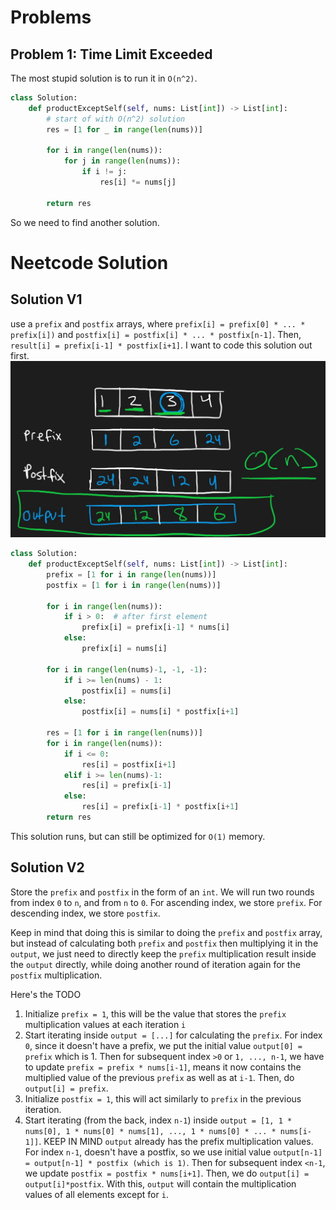 # Problems
## Problem 1: Time Limit Exceeded
The most stupid solution is to run it in `O(n^2)`.
```python
class Solution:
    def productExceptSelf(self, nums: List[int]) -> List[int]:
        # start of with O(n^2) solution
        res = [1 for _ in range(len(nums))]

        for i in range(len(nums)):
            for j in range(len(nums)):
                if i != j:
                    res[i] *= nums[j]

        return res
```

So we need to find another solution.

# Neetcode Solution
## Solution V1
use a `prefix` and `postfix` arrays, where `prefix[i] = prefix[0] * ... * prefix[i])` and `postfix[i] = postfix[i] * ... * postfix[n-1]`. Then, `result[i] = prefix[i-1] * postfix[i+1]`. I want to code this solution out first.
![alt text](image.png)

```python
class Solution:
    def productExceptSelf(self, nums: List[int]) -> List[int]:
        prefix = [1 for i in range(len(nums))]
        postfix = [1 for i in range(len(nums))]

        for i in range(len(nums)):
            if i > 0:  # after first element
                prefix[i] = prefix[i-1] * nums[i]
            else:
                prefix[i] = nums[i]

        for i in range(len(nums)-1, -1, -1):
            if i >= len(nums) - 1:
                postfix[i] = nums[i]
            else:
                postfix[i] = nums[i] * postfix[i+1]

        res = [1 for i in range(len(nums))]
        for i in range(len(nums)):
            if i <= 0:
                res[i] = postfix[i+1]
            elif i >= len(nums)-1:
                res[i] = prefix[i-1]
            else:
                res[i] = prefix[i-1] * postfix[i+1]
        return res
```

This solution runs, but can still be optimized for `O(1)` memory.

## Solution V2
Store the `prefix` and `postfix` in the form of an `int`. We will run two rounds from index `0` to `n`, and from `n` to `0`. For ascending index, we store `prefix`. For descending index, we store `postfix`.

Keep in mind that doing this is similar to doing the `prefix` and `postfix` array, but instead of calculating both `prefix` and `postfix` then multiplying it in the `output`, we just need to directly keep the `prefix` multiplication result inside the `output` directly, while doing another round of iteration again for the `postfix` multiplication.

Here's the TODO
1. Initialize `prefix = 1`, this will be the value that stores the `prefix` multiplication values at each iteration `i`
2. Start iterating inside `output = [...]` for calculating the `prefix`. For index `0`, since it doesn't have a prefix, we put the initial value `output[0] = prefix` which is 1. Then for subsequent index `>0` or `1, ..., n-1`, we have to update `prefix = prefix * nums[i-1]`, means it now contains the multiplied value of the previous `prefix` as well as at `i-1`. Then, do `output[i] = prefix`.
3. Initialize `postfix = 1`, this will act similarly to `prefix` in the previous iteration.
4. Start iterating (from the back, index `n-1`) inside `output = [1, 1 * nums[0], 1 * nums[0] * nums[1], ..., 1 * nums[0] * ... * nums[i-1]]`. KEEP IN MIND `output` already has the prefix multiplication values. For index `n-1`, doesn't have a postfix, so we use initial value `output[n-1] = output[n-1] * postfix (which is 1)`. Then for subsequent index `<n-1`, we update `postfix = postfix * nums[i+1]`. Then, we do `output[i] = output[i]*postfix`. With this, `output` will contain the multiplication values of all elements except for `i`.